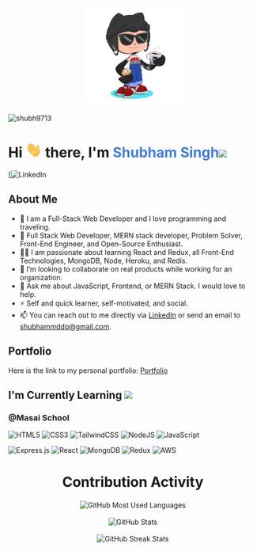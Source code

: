 <div align="center">
    <img src="https://raw.githubusercontent.com/AhmedFathyDev/AhmedFathyDev/main/GitHub.png" alt="GitHub Octocat Drinking a Cup of Coffee" height="200">
</div>
<p align="left">
    <img src="https://komarev.com/ghpvc/?username=shubhampar&label=Profile%20views&color=0e75b6&style=flat" alt="shubh9713" />
</p>

# Hi <img src="https://raw.githubusercontent.com/ABSphreak/ABSphreak/master/gifs/Hi.gif" width="33"> there, I'm <span style="color: #447ED5">Shubham Singh</span><img src="https://camo.githubusercontent.com/d3359cb00ab0b5ed8f2e1fe3fceb4fbaf3b614340f8c0db99c17b9f50b351770/68747470733a2f2f656d6f6a69732e736c61636b6d6f6a69732e636f6d2f656d6f6a69732f696d616765732f313533313834393433302f343234362f626c6f622d73756e676c61737365732e6769663f31353331383439343330" width="33">

[![LinkedIn](https://www.linkedin.com/in/shubham-singh-3b2621258/)

## About Me
- 🔭 I am a Full-Stack Web Developer and I love programming and traveling.
- 🌱 Full Stack Web Developer, MERN stack developer, Problem Solver, Front-End Engineer, and Open-Source Enthusiast.
- 👨‍💻 I am passionate about learning React and Redux, all Front-End Technologies, MongoDB, Node, Heroku, and Redis.
- 👯 I’m looking to collaborate on real products while working for an organization.
- 💬 Ask me about JavaScript, Frontend, or MERN Stack. I would love to help.
- ⚡ Self and quick learner, self-motivated, and social.
- 📫 You can reach out to me directly via [LinkedIn](https://www.linkedin.com/in/shubham-singh-3b2621258/) or send an email to shubhammddp@gmail.com.

## Portfolio
Here is the link to my personal portfolio: [Portfolio](https://shubh9713.github.io/)

## I'm Currently Learning <img src="https://camo.githubusercontent.com/beb64ff21c883e318e4f5db5231c2ba4175705bea1c9249e82a41ab375db4f75/68747470733a2f2f6d65646961322e67697068792e636f6d2f6d656469612f51737347456d706b79454f684243623765312f67697068792e6769663f6369643d656366303565343761306e336769316266716e74716d6f62386739616964316f796a327772336473336d67373030626c267269643d67697068792e676966" width="33"/>

### @Masai School

![HTML5](https://img.shields.io/badge/html5-%23E34F26.svg?style=for-the-badge&logo=html5&logoColor=white) ![CSS3](https://img.shields.io/badge/css3-%231572B6.svg?style=for-the-badge&logo=css3&logoColor=white) ![TailwindCSS](https://img.shields.io/badge/tailwindcss-%2338B2AC.svg?style=for-the-badge&logo=tailwind-css&logoColor=white) ![NodeJS](https://img.shields.io/badge/node.js-6DA55F?style=for-the-badge&logo=node.js&logoColor=white) ![JavaScript](https://img.shields.io/badge/javascript-%23323330.svg?style=for-the-badge&logo=javascript&logoColor=%23F7DF1E)

![Express.js](https://img.shields.io/badge/express.js-%23404d59.svg?style=for-the-badge&logo=express&logoColor=%2361DAFB) ![React](https://img.shields.io/badge/react-%2320232a.svg?style=for-the-badge&logo=react&logoColor=%2361DAFB) ![MongoDB](https://img.shields.io/badge/MongoDB-%234ea94b.svg?style=for-the-badge&logo=mongodb&logoColor=white) ![Redux](https://img.shields.io/badge/redux-%23593d88.svg?style=for-the-badge&logo=redux&logoColor=white) ![AWS](https://img.shields.io/badge/AWS-%23FF9900.svg?style=for-the-badge&logo=amazon-aws&logoColor=white)

<div align="center">
    <h1>Contribution Activity</h1>
    <img align="center" src="https://github-readme-stats.vercel.app/api/top-langs/?username=Shubhampar&title_color=6FDA44&text_color=FFFFFF&show_icons=true&icon_color=6FDA44&include_all_commits=true&count_private=true&theme=dark" alt="GitHub Most Used Languages"><br><br>
    <img src="https://github-readme-stats.vercel.app/api?username=Shubhampar&title_color=6FDA44&text_color=FFFFFF&show_icons=true&icon_color=6FDA44&include_all_commits=true&count_private=true&theme=dark" alt="GitHub Stats" height="200" /><br><br>
    <img src="https://github-readme-streak-stats.herokuapp.com/?user=Shubhampar&theme=dark&date_format=j%20M%5B%20Y%5D&currStreakLabel=6FDA44&fire=6FDA44&ring=6FDA44" alt="GitHub Streak Stats" height="200" /><br><br>
</div>
